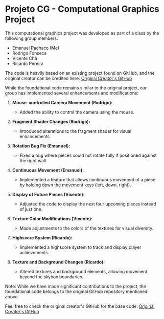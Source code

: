 # Projeto CG - Computational Graphics Project

This computational graphics project was developed as part of a class by the following group members:

- Emanuel Pacheco (Me)
- Rodrigo Fonseca
- Vicente Chã
- Ricardo Pereira

The code is heavily based on an existing project found on GitHub, and the original creator can be credited here: [Original Creator's GitHub](https://github.com/andykhv/Tetris3D)

While the foundational code remains similar to the original project, our group has implemented several enhancements and modifications:

1. **Mouse-controlled Camera Movement (Rodrigo):**
   - Added the ability to control the camera using the mouse.

2. **Fragment Shader Changes (Rodrigo):**
   - Introduced alterations to the fragment shader for visual enhancements.

3. **Rotation Bug Fix (Emanuel):**
   - Fixed a bug where pieces could not rotate fully if positioned against the right wall.

4. **Continuous Movement (Emanuel):**
   - Implemented a feature that allows continuous movement of a piece by holding down the movement keys (left, down, right).

5. **Display of Future Pieces (Vicente):**
   - Adjusted the code to display the next four upcoming pieces instead of just one.

6. **Texture Color Modifications (Vicente):**
   - Made adjustments to the colors of the textures for visual diversity.

7. **Highscore System (Ricardo):**
   - Implemented a highscore system to track and display player achievements.

8. **Texture and Background Changes (Ricardo):**
   - Altered textures and background elements, allowing movement beyond the skybox boundaries.

Note: While we have made significant contributions to the project, the foundational code belongs to the original GitHub repository mentioned above.

Feel free to check the original creator's GitHub for the base code: [Original Creator's GitHub](https://github.com/andykhv/Tetris3D)

